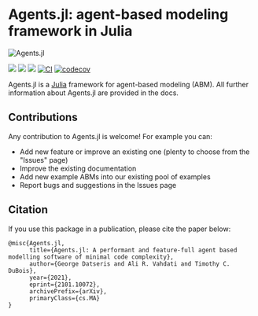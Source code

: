 # Agents.jl: agent-based modeling framework in Julia

![Agents.jl](https://github.com/JuliaDynamics/JuliaDynamics/blob/master/videos/agents/agents3_logo.gif?raw=true)

[![](https://img.shields.io/badge/docs-stable-blue.svg)](https://JuliaDynamics.github.io/Agents.jl/stable)
[![](https://img.shields.io/badge/docs-latest-blue.svg)](https://JuliaDynamics.github.io/Agents.jl/dev)
[![](https://img.shields.io/badge/arXiv-2101.10072-red)](https://arxiv.org/abs/2101.10072)
[![CI](https://github.com/JuliaDynamics/Agents.jl/workflows/CI/badge.svg)](https://github.com/JuliaDynamics/Agents.jl/actions?query=workflow%3ACI)
[![codecov](https://codecov.io/gh/JuliaDynamics/Agents.jl/branch/master/graph/badge.svg)](https://codecov.io/gh/JuliaDynamics/Agents.jl)

Agents.jl is a [Julia](https://julialang.org/) framework for agent-based modeling (ABM). All further information about Agents.jl are provided in the docs.

## Contributions

Any contribution to Agents.jl is welcome! For example you can:

  * Add new feature or improve an existing one (plenty to choose from the "Issues" page) 
  * Improve the existing documentation
  * Add new example ABMs into our existing pool of examples
  * Report bugs and suggestions in the Issues page

## Citation

If you use this package in a publication, please cite the paper below:
```
@misc{Agents.jl,
      title={Agents.jl: A performant and feature-full agent based modelling software of minimal code complexity}, 
      author={George Datseris and Ali R. Vahdati and Timothy C. DuBois},
      year={2021},
      eprint={2101.10072},
      archivePrefix={arXiv},
      primaryClass={cs.MA}
}
```
